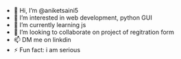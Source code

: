 - 👋 Hi, I’m @aniketsaini5
- 👀 I’m interested in web development, python GUI
- 🌱 I’m currently learning js 
- 💞️ I’m looking to collaborate on project of regitration form
- 📫 DM me on linkdin
- ⚡ Fun fact: i am serious 

<!---
aniketsaini5/aniketsaini5 is a ✨ special ✨ repository because its `README.md` (this file) appears on your GitHub profile.
You can click the Preview link to take a look at your changes.
--->
